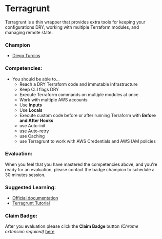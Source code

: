 # Terragrunt
Terragrunt is a thin wrapper that provides extra tools for keeping 
your configurations DRY, working with multiple Terraform modules, 
and managing remote state.

### Champion

- [Diego Turcios](mailto:diego.turcios@acklenavenue.com)

### Competencies:

- You should be able to…
    - Reach a DRY Terraform code and immutable infrastructure
    - Keep CLI flags DRY
    - Execute Terraform commands on multiple modules at once
    - Work with multiple AWS accounts
    - Use **Inputs** 
    - Use **Locals**
    - Execute custom code before or after running Terraform 
      with **Before and After Hooks**
    - use Auto-init
    - use Auto-retry
    - use Caching
    - use Terragrunt to work with AWS Credentials and AWS IAM policies


### Evaluation:

When you feel that you have mastered the competencies above, and 
you're ready for an evaluation, please contact the badge champion 
to schedule a 30 minutes session.

### Suggested Learning:
- [Official documentation](https://terragrunt.gruntwork.io/docs/)
- [Terragrunt Tutorial](https://www.youtube.com/watch?v=GrFDB0cUv-Q&list=PL_OdF9Z6GmVbx19v8h_iq9qapprNxt-hf)

### Claim Badge:
After you evaluation please click the **Claim Badge** button *(Chrome extension required)* [here](https://acklenavenue.badgr.com/public/badges/R_33GnRRRM2SmMUPlq2bFQ)
